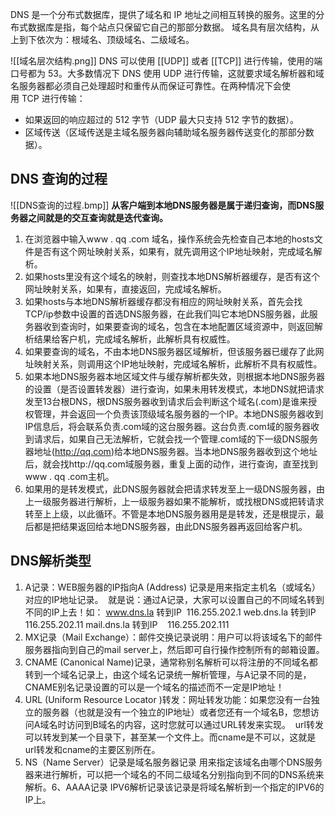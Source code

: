 DNS 是一个分布式数据库，提供了域名和 IP 地址之间相互转换的服务。这里的分布式数据库是指，每个站点只保留它自己的那部分数据。
域名具有层次结构，从上到下依次为：根域名、顶级域名、二级域名。

![[域名层次结构.png]]
DNS 可以使用 [[UDP]] 或者 [[TCP]] 进行传输，使用的端口号都为 53。大多数情况下 DNS 使用 UDP 进行传输，这就要求域名解析器和域名服务器都必须自己处理超时和重传从而保证可靠性。在两种情况下会使用 TCP 进行传输：
- 如果返回的响应超过的 512 字节（UDP 最大只支持 512 字节的数据）。
- 区域传送（区域传送是主域名服务器向辅助域名服务器传送变化的那部分数据）。

## DNS 查询的过程
![[DNS查询的过程.bmp]]
**从客户端到本地DNS服务器是属于递归查询，而DNS服务器之间就是的交互查询就是迭代查询。**
1. 在浏览器中输入www  . qq  .com 域名，操作系统会先检查自己本地的hosts文件是否有这个网址映射关系，如果有，就先调用这个IP地址映射，完成域名解析。 
2. 如果hosts里没有这个域名的映射，则查找本地DNS解析器缓存，是否有这个网址映射关系，如果有，直接返回，完成域名解析。 
3. 如果hosts与本地DNS解析器缓存都没有相应的网址映射关系，首先会找TCP/ip参数中设置的首选DNS服务器，在此我们叫它本地DNS服务器，此服务器收到查询时，如果要查询的域名，包含在本地配置区域资源中，则返回解析结果给客户机，完成域名解析，此解析具有权威性。
4. 如果要查询的域名，不由本地DNS服务器区域解析，但该服务器已缓存了此网址映射关系，则调用这个IP地址映射，完成域名解析，此解析不具有权威性。 
5. 如果本地DNS服务器本地区域文件与缓存解析都失效，则根据本地DNS服务器的设置（是否设置转发器）进行查询，如果未用转发模式，本地DNS就把请求发至13台根DNS，根DNS服务器收到请求后会判断这个域名(.com)是谁来授权管理，并会返回一个负责该顶级域名服务器的一个IP。本地DNS服务器收到IP信息后，将会联系负责.com域的这台服务器。这台负责.com域的服务器收到请求后，如果自己无法解析，它就会找一个管理.com域的下一级DNS服务器地址(http://qq.com)给本地DNS服务器。当本地DNS服务器收到这个地址后，就会找http://qq.com域服务器，重复上面的动作，进行查询，直至找到www  . qq  .com主机。 
6. 如果用的是转发模式，此DNS服务器就会把请求转发至上一级DNS服务器，由上一级服务器进行解析，上一级服务器如果不能解析，或找根DNS或把转请求转至上上级，以此循环。不管是本地DNS服务器用是是转发，还是根提示，最后都是把结果返回给本地DNS服务器，由此DNS服务器再返回给客户机。

## DNS解析类型

1. A记录：WEB服务器的IP指向A (Address) 记录是用来指定主机名（或域名）对应的IP地址记录。 
就是说：通过A记录，大家可以设置自己的不同域名转到不同的IP上去！如：
www.dns.la 转到IP  116.255.202.1
web.dns.la 转到IP   116.255.202.11
mail.dns.la 转到IP    116.255.202.111
2. MX记录（Mail Exchange）：邮件交换记录说明：用户可以将该域名下的邮件服务器指向到自己的mail server上，然后即可自行操作控制所有的邮箱设置。
3. CNAME (Canonical Name)记录，通常称别名解析可以将注册的不同域名都转到一个域名记录上，由这个域名记录统一解析管理，与A记录不同的是，CNAME别名记录设置的可以是一个域名的描述而不一定是IP地址！ 
4. URL (Uniform Resource Locator )转发：网址转发功能：如果您没有一台独立的服务器（也就是没有一个独立的IP地址）或者您还有一个域名B，您想访问A域名时访问到B域名的内容，这时您就可以通过URL转发来实现。 
url转发可以转发到某一个目录下，甚至某一个文件上。而cname是不可以，这就是url转发和cname的主要区别所在。
5. NS（Name Server）记录是域名服务器记录
用来指定该域名由哪个DNS服务器来进行解析，可以把一个域名的不同二级域名分别指向到不同的DNS系统来解析。6、AAAA记录 IPV6解析记录该记录是将域名解析到一个指定的IPV6的IP上。